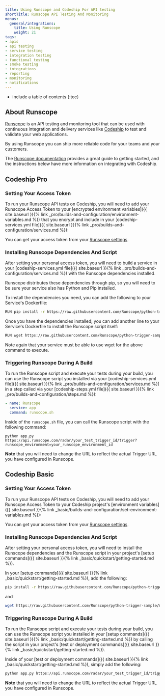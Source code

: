 ```yaml
---
title: Using Runscope and Codeship For API testing
shortTitle: Runscope API Testing And Monitoring
menus:
  general/integrations:
    title: Using Runscope
    weight: 21
tags:
- apis
- api testing
- service testing
- integration testing
- functional testing
- smoke testing
- integrations
- reporting
- monitoring
- notifications
---
```


* include a table of contents
{:toc}

## About Runscope

[Runscope](https://runscope.com) is an API testing and monitoring tool that can be used with continuous integration and delivery services like [Codeship](https://codeship.com) to test and validate your web applications.

By using Runscope you can ship more reliable code for your teams and your customers.

The [Runscope documentation](https://www.runscope.com/docs/api-testing/integrations) provides a great guide to getting started, and the instructions below have more information on integrating with Codeship.

## Codeship Pro

### Setting Your Access Token

To run your Runscope API tests on Codeship, you will need to add your Runscope Access Token to your [encrypted environment variables]({{ site.baseurl }}{% link _pro/builds-and-configuration/environment-variables.md %}) that you encrypt and include in your [codeship-services.yml file]({{ site.baseurl }}{% link _pro/builds-and-configuration/services.md %}):

You can get your access token from your [Runscope settings](https://www.runscope.com/docs/api/authentication).

### Installing Runscope Dependencies And Script

After setting your personal access token, you will need to build a service in your [codeship-services.yml file]({{ site.baseurl }}{% link _pro/builds-and-configuration/services.md %}) with the Runscope dependencies installed.

Runscope distributes these dependencies through pip, so you will need to be sure your service also has Python and Pip installed.

To install the dependencies you need, you can add the following to your Service's Dockerfile:

```bash
RUN pip install -r https://raw.githubusercontent.com/Runscope/python-trigger-sample/master/requirements.txt
```

Once you have the dependencies installed, you can add another line to your Service's Dockerfile to install the Runscope script itself:


```bash
RUN wget https://raw.githubusercontent.com/Runscope/python-trigger-sample/master/app.py
```

Note again that your service must be able to use wget for the above command to execute.

### Triggering Runscope During A Build

To run the Runscope script and execute your tests during your build, you can use the Runscope script you installed via your [codeship-services.yml file]({{ site.baseurl }}{% link _pro/builds-and-configuration/services.md %}) in a step called via your [codeship-steps.yml file]({{ site.baseurl }}{% link _pro/builds-and-configuration/steps.md %}):

```yaml
- name: Runscope
  service: app
  command: runscope.sh
```

Inside of the `runscope.sh` file, you can call the Runscope script with the following command:

```shell
python app.py https://api.runscope.com/radar/your_test_trigger_id/trigger?runscope_environment=your_runscope_environment_id
```

**Note** that you will need to change the URL to reflect the actual Trigger URL you have configured in Runscope.

## Codeship Basic

### Setting Your Access Token

To run your Runscope API tests on Codeship, you will need to add your Runscope Access Token to your Codeship project's [environment variables]({{ site.baseurl }}{% link _basic/builds-and-configuration/set-environment-variables.md %}):

You can get your access token from your [Runscope settings](https://www.runscope.com/docs/api/authentication).

### Installing Runscope Dependencies And Script

After setting your personal access token, you will need to install the Runscope dependencies and the Runscope script in your project's [setup commands]({{ site.baseurl }}{% link _basic/quickstart/getting-started.md %}).

In your [setup commands]({{ site.baseurl }}{% link _basic/quickstart/getting-started.md %}), add the following:

```bash
pip install -r https://raw.githubusercontent.com/Runscope/python-trigger-sample/master/requirements.txt
```

and

```bash
wget https://raw.githubusercontent.com/Runscope/python-trigger-sample/master/app.py
```

### Triggering Runscope During A Build

To run the Runscope script and execute your tests during your build, you can use the Runscope script you installed in your [setup commands]({{ site.baseurl }}{% link _basic/quickstart/getting-started.md %}) by calling the script in your project's [test or deployment commands]({{ site.baseurl }}{% link _basic/quickstart/getting-started.md %}).

Inside of your [test or deployment commands]({{ site.baseurl }}{% link _basic/quickstart/getting-started.md %}), simply add the following:

```bash
python app.py https://api.runscope.com/radar/your_test_trigger_id/trigger?runscope_environment=your_runscope_environment_id
```

**Note** that you will need to change the URL to reflect the actual Trigger URL you have configured in Runscope.
